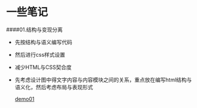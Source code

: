 # 一些笔记

####01.结构与变现分离 
+ 先按结构与语义编写代码
+ 然后进行css样式设置
+ 减少HTML与CSS契合度
+ 先考虑设计图中得文字内容与内容模块之间的关系，重点放在编写html结构与语义化，然后考虑布局与表现形式

	[demo01](http://sakz.github.io/demo/01)